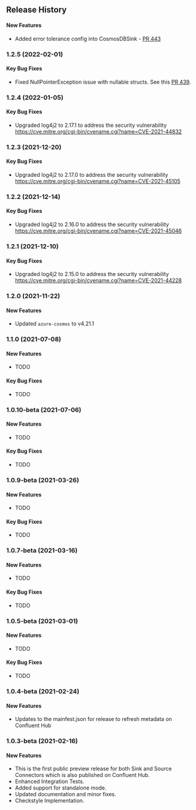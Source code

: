 ## Release History


#### New Features
* Added error tolerance config into CosmosDBSink - [PR 443](https://github.com/microsoft/kafka-connect-cosmosdb/pull/443)
  
### 1.2.5 (2022-02-01)
#### Key Bug Fixes
* Fixed NullPointerException issue with nullable structs. See this [PR 439](https://github.com/microsoft/kafka-connect-cosmosdb/pull/439).

### 1.2.4 (2022-01-05)
#### Key Bug Fixes
* Upgraded log4j2 to 2.17.1 to address the security vulnerability
  https://cve.mitre.org/cgi-bin/cvename.cgi?name=CVE-2021-44832

### 1.2.3 (2021-12-20)
#### Key Bug Fixes
* Upgraded log4j2 to 2.17.0 to address the security vulnerability
  https://cve.mitre.org/cgi-bin/cvename.cgi?name=CVE-2021-45105

### 1.2.2 (2021-12-14)
#### Key Bug Fixes
* Upgraded log4j2 to 2.16.0 to address the security vulnerability
  https://cve.mitre.org/cgi-bin/cvename.cgi?name=CVE-2021-45046

### 1.2.1 (2021-12-10)
#### Key Bug Fixes
* Upgraded log4j2 to 2.15.0 to address the security vulnerability
  https://cve.mitre.org/cgi-bin/cvename.cgi?name=CVE-2021-44228 

### 1.2.0 (2021-11-22)
#### New Features
* Updated `azure-cosmos` to v4.21.1

### 1.1.0 (2021-07-08)
#### New Features
* TODO
#### Key Bug Fixes
* TODO

### 1.0.10-beta (2021-07-06)
#### New Features
* TODO
#### Key Bug Fixes
* TODO


### 1.0.9-beta (2021-03-26)
#### New Features
* TODO
#### Key Bug Fixes
* TODO


### 1.0.7-beta (2021-03-16)
#### New Features
* TODO
#### Key Bug Fixes
* TODO


### 1.0.5-beta (2021-03-01)
#### New Features
* TODO
#### Key Bug Fixes
* TODO


### 1.0.4-beta (2021-02-24)
#### New Features
* Updates to the mainfest.json for release to refresh metadata on Confluent Hub


### 1.0.3-beta (2021-02-16)
#### New Features
* This is the first public preview release for both Sink and Source Connectors which is also published on Confluent Hub.
* Enhanced Integration Tests.
* Added support for standalone mode.
* Updated documentation and minor fixes.
* Checkstyle Implementation.
